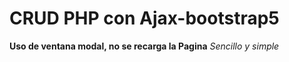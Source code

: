 # CRUD PHP con Ajax-bootstrap5
<strong> Uso de ventana modal, no se recarga la Pagina</strong>
<em>  Sencillo y simple </em>

